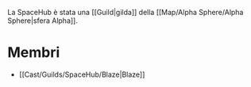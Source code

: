 La SpaceHub è stata una [[Guild|gilda]] della [[Map/Alpha Sphere/Alpha Sphere|sfera Alpha]].

# Membri

- [[Cast/Guilds/SpaceHub/Blaze|Blaze]]